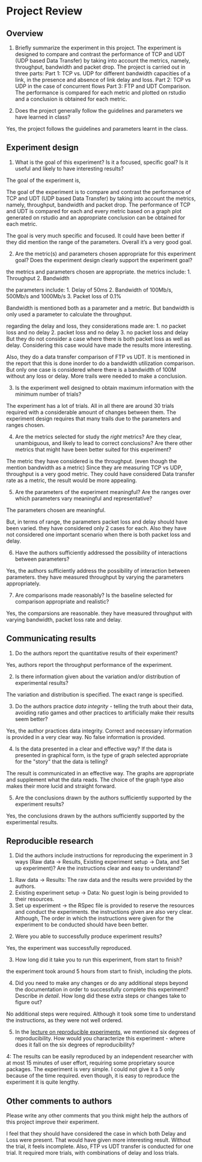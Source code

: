
Project Review
=====================================================


## Overview

1) Briefly summarize the experiment in this project.
The experiment is designed to compare and contrast the performance of TCP and UDT (UDP based Data Transfer) by taking into account the metrics,
namely, throughput, bandwidth and packet drop. The project is carried out in three parts:
    Part 1: TCP vs. UDP for different bandwidth capacities of a link, in the presence and absence of link delay and loss.
    Part 2: TCP vs UDP in the case of concurrent flows
    Part 3: FTP and UDT Comparison.
The performance is compared for each metric and plotted on rstudio and a conclusion is obtained for each metric.


2) Does the project generally follow the guidelines and parameters we have
learned in class?

Yes, the project follows the guidelines and parameters learnt in the class.


## Experiment design

1) What is the goal of this experiment? Is it a focused, specific goal?
Is it useful and likely to have interesting results?

The goal of the experiment is,

The goal of the experiment is to compare and contrast the performance of TCP and UDT (UDP based Data Transfer) by taking into account the metrics,
namely, throughput, bandwidth and packet drop. The performance of TCP and UDT is compared for each and every metric based on a graph plot generated
on rstudio and an appropriate conclusion can be obtained for each metric.

The goal is very much specific and focused. It could have been better if they did mention the range of the parameters.
Overall it’s a very good goal.

2) Are the metric(s) and parameters chosen appropriate for this
experiment goal? Does the experiment design clearly support the experiment goal?

the metrics and parameters chosen are appropriate.
the metrics include:
    1. Throughput
    2. Bandwidth

the parameters include:
    1. Delay of 50ms
    2. Bandwidth of 100Mb/s, 500Mb/s and 1000Mb/s
    3. Packet loss of 0.1%

Bandwidth is mentioned both as a parameter and a metric.
But bandwidth is only used a parameter to calculate the throughput.

regarding the delay and loss, they considerations made are:
    1. no packet loss and no delay
    2. packet loss and no delay
    3. no packet loss and delay
But they do not consider a case where there is both packet loss as well as delay.
Considering this case would have made the results more interesting.

Also, they do a data transfer comparison of FTP vs UDT. It is mentioned in the report that this
is done inorder to do a bandwidth utilization comparison. But only one case is considered where
there is a bandwidth of 100M without any loss or delay.
More trails were needed to make a conclusion.

3) Is the experiment well designed to obtain maximum information with the
minimum number of trials?

The experiment has a lot of trials. All in all there are around 30 trials required with
a considerable amount of changes between them.
The experiment design requires that many trails due to the parameters and ranges chosen.

4) Are the metrics selected for study the *right* metrics? Are they clear,
unambiguous, and likely to lead to correct conclusions? Are there other
metrics that might have been better suited for this experiment?

The metric they have considered is the throughput. (even though the mention bandwidth as a metric)
Since they are measuring TCP vs UDP, throughput is a very good metric.
They could have considered Data transfer rate as a metric, the result would be more appealing.

5) Are the parameters of the experiment meaningful? Are the ranges
over which parameters vary meaningful and representative?

The parameters chosen are meaningful.

But, in terms of range, the parameters packet loss and delay should have been varied.
they have considered only 2 cases for each.
Also they have not considered one important scenario when there is both packet loss and delay.

6) Have the authors sufficiently addressed the possibility of interactions
between parameters?

Yes, the authors sufficiently address the possibility of interaction between parameters.
they have measured throughput by varying the parameters appropriately.


7) Are comparisons made reasonably? Is the baseline selected for comparison appropriate
and realistic?

Yes, the comparsions are reasonable. they have measured throughput with varying bandwidth,
packet loss rate and delay.


## Communicating results


1) Do the authors report the quantitative results of their experiment?

Yes, authors report the throughput performance of the experiment.

2) Is there information given about the variation and/or distribution of
experimental results?

The variation and distribution is specified. The exact range is specified.

3) Do the authors practice *data integrity* - telling the truth about their data,
avoiding ratio games and other practices to artificially make their results seem better?

Yes, the author practices data integrity. Correct and necessary information is provided
in a very clear way. No false information is provided.

4) Is the data presented in a clear and effective way? If the data is presented in
graphical form, is the type of graph selected appropriate for the "story" that
the data is telling?

The result is communicated in an effective way.
The graphs are appropriate and supplement what the data reads.
The choice of the graph type also makes their more lucid and straight forward.

5) Are the conclusions drawn by the authors sufficiently supported by the
experiment results?

Yes, the conclusions drawn by the authors sufficiently supported by the experimental results.

## Reproducible research


1) Did the authors include instructions for reproducing the experiment in 3 ways (Raw data -> Results,
Existing experiment setup -> Data, and Set up experiment)? Are the instructions clear
and easy to understand?

1. Raw data -> Results: The raw data and the results were provided by the authors.
2. Existing experiment setup -> Data: No guest login is being provided to their resources.  
3. Set up experiment -> the RSpec file is provided to reserve the resources and conduct the experiments.
the instructions given are also very clear. Although,
The order in which the instructions were given for the experiment to be conducted should have been better.

2) Were you able to successfully produce experiment results?

Yes, the experiment was successfully reproduced.

3) How long did it take you to run this experiment, from start to finish?

the experiment took around 5 hours from start to finish, including the plots.

4) Did you need to make any changes or do any additional steps beyond the documentation in order to successfully complete this experiment? Describe *in detail*. How long did these extra steps or changes take to figure out?

No additional steps were required. Although it took some time to understand the instructions, as they were not well ordered.

5) In the [lecture on reproducible experiments](http://witestlab.poly.edu/~ffund/el6383/files/Reproducible+experiments.pdf), we mentioned six degrees of reproducibility. How would you characterize this experiment - where does it fall on the six degrees of reproducibility?

4: The results can be easily reproduced by an independent researcher with at most 15 minutes of user effort, requiring some proprietary source packages.
The experiment is very simple. I could not give it a 5 only because of the time required. even though, it is easy to reproduce the experiment it is quite lengthy.


## Other comments to authors

Please write any other comments that you think might help the authors
of this project improve their experiment.

I feel that they should have considered the case in which both Delay and Loss were present. That would have
given more interesting result. Without the trial, it feels incomplete.
Also, FTP vs UDT transfer is conducted for one trial. It required more trials, with combinations of delay and loss trials.
